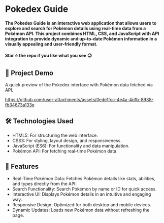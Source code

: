 
<div><h1><i class="pkmn pkmn-006-charizard"></i>  Pokedex Guide </h1></div>
<h4>The Pokedex Guide is an interactive web application that allows users to explore and search for Pokémon details using real-time data from a Pokémon API. This project combines HTML, CSS, and JavaScript with API integration to provide dynamic and up-to-date Pokémon information in a visually appealing and user-friendly format.</h4>
 <h4>Star ⭐ the repo if you like what you see 😉 </h4>
 <div>
 <h2>📸 Project Demo</h2>
 <p>A quick preview of the Pokedex interface with Pokémon data fetched via API.</p>


https://github.com/user-attachments/assets/0ede1fcc-4e4a-4dfb-8938-fb34673a133e


<h2>🛠️ Technologies Used</h2>
 <ul>
   <li>HTML5: For structuring the web interface.</li>
   <li>CSS3: For styling, layout design, and responsiveness.</li>
   <li>JavaScript (ES6): For functionality and data manipulation.</li>
   <li>Pokémon API: For fetching real-time Pokémon data.</li>
 </ul>  
 
 <h2>🎨 Features</h2>
 <ul>
   <li>Real-Time Pokémon Data: Fetches Pokémon details like stats, abilities, and types directly from the API.</li>
   <li>Search Functionality: Search Pokémon by name or ID for quick access.</li>
   <li>Interactive UI: Displays Pokémon details in an intuitive and engaging way.</li>
   <li>Responsive Design: Optimized for both desktop and mobile devices.</li>
   <li>Dynamic Updates: Loads new Pokémon data without refreshing the page.</li>
 </ul> 
